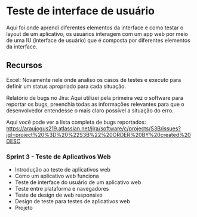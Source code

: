 # Teste de interface de usuário

Aqui foi onde aprendi diferentes elementos da interface e como testar o layout de um aplicativo, os usuários interagem com um app web por meio de uma IU (interface de usuário) que é composta por diferentes elementos da interface.

## Recursos

Excel: Novamente nele onde analiso os casos de testes e executo para definir um status apropriado para cada situação.

Relatório de bugs no Jira: Aqui utilizei pela primeira vez o software para reportar os bugs, preenchia todas as informações relevantes para que o desenvolvedor entendesse o mais claro possível a situação do erro.

Aqui você pode ver a lista completa de bugs reportados: https://araujogus219.atlassian.net/jira/software/c/projects/S3B/issues?jql=project%20%3D%20%22S3B%22%20ORDER%20BY%20created%20DESC

### Sprint 3 - Teste de Aplicativos Web
- Introdução ao teste de aplicativos web
- Como um aplicativo web funciona
- Teste de interface do usuário de um aplicativo web
- Teste entre plataforma e navegadores
- Teste de design de web responsivo
- Design de teste para testes de aplicativos web
- Projeto